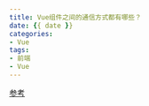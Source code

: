 ```yaml
---
title: Vue组件之间的通信方式都有哪些？
date: {{ date }}
categories: 
- Vue
tags:
- 前端 
- Vue
---
```



[参考](https://vue3js.cn/interview/vue/communication.html)